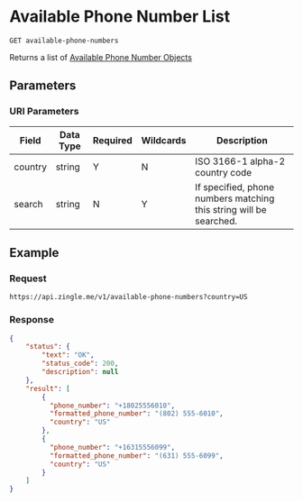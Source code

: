 # Available Phone Number List

    GET available-phone-numbers
    
Returns a list of [Available Phone Number Objects][]

## Parameters
### URI Parameters
Field | Data Type | Required | Wildcards | Description
--- | --- | --- | --- | ---
country | string | Y | N | ISO 3166-1 alpha-2 country code
search | string | N | Y | If specified, phone numbers matching this string will be searched. 

## Example
### Request

    https://api.zingle.me/v1/available-phone-numbers?country=US

### Response
``` json
{
    "status": {
        "text": "OK",
        "status_code": 200,
        "description": null
    },
    "result": [
        {
          "phone_number": "+18025556010",
          "formatted_phone_number": "(802) 555-6010",
          "country": "US"
        },
        {
          "phone_number": "+16315556099",
          "formatted_phone_number": "(631) 555-6099",
          "country": "US"
        }
    ]
}
```

[Available Phone Number Objects]: README.md
